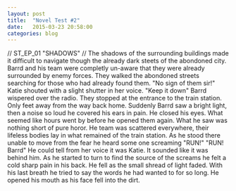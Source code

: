 ```yaml
---
layout: post
title:  "Novel Test #2"
date:   2015-03-23 20:58:00
categories: blog
---
```


// ST_EP_01 "SHADOWS" //
The shadows of the surrounding buildings made it difficult to navigate though the already dark steets of the abondoned city. Barrd and his team were completly un-aware that they were already surrounded by enemy forces. They walked the abondoned streets searching for those who had already found them. 
"No sign of them sir!" Katie shouted with a slight shutter in her voice.
"Keep it down" Barrd wispered over the radio.
They stopped at the entrance to the train station. Only feet away from the way back home. Suddenly Barrd saw a bright light, then a noise so loud he covered his ears in pain. He closed his eyes. What seemed like hours went by before he opened them again. What he saw was nothing short of pure horor. He team was scattered everywhere, their lifeless bodies lay in what remained of the train station. As he stood there unable to move from the fear he heard some one screaming "RUN!"
"RUN! Barrd"
He could tell from her voice it was Katie. It sounded like it was behind him. As he started to turn to find the source of the screams he felt a cold sharp pain in  his back. He fell as the small shread of light faded. With his last breath he tried to say the words he had wanted to for so long. He opened his mouth as his face fell into the dirt.